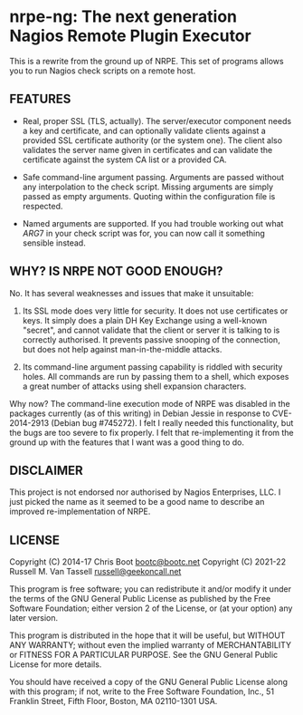 nrpe-ng: The next generation Nagios Remote Plugin Executor
==========================================================

This is a rewrite from the ground up of NRPE. This set of programs allows you
to run Nagios check scripts on a remote host.

FEATURES
--------

  * Real, proper SSL (TLS, actually). The server/executor component needs a key
    and certificate, and can optionally validate clients against a provided SSL
    certificate authority (or the system one). The client also validates the
    server name given in certificates and can validate the certificate against
    the system CA list or a provided CA.

  * Safe command-line argument passing. Arguments are passed without any
    interpolation to the check script. Missing arguments are simply passed as
    empty arguments. Quoting within the configuration file is respected.

  * Named arguments are supported. If you had trouble working out what $ARG7$
    in your check script was for, you can now call it something sensible
    instead.

WHY? IS NRPE NOT GOOD ENOUGH?
-----------------------------

No. It has several weaknesses and issues that make it unsuitable:

  1. Its SSL mode does very little for security. It does not use certificates
     or keys. It simply does a plain DH Key Exchange using a well-known
     "secret", and cannot validate that the client or server it is talking to
     is correctly authorised. It prevents passive snooping of the connection,
     but does not help against man-in-the-middle attacks.

  2. Its command-line argument passing capability is riddled with security
     holes. All commands are run by passing them to a shell, which exposes a
     great number of attacks using shell expansion characters.

Why now? The command-line execution mode of NRPE was disabled in the packages
currently (as of this writing) in Debian Jessie in response to CVE-2014-2913
(Debian bug #745272). I felt I really needed this functionality, but the bugs
are too severe to fix properly. I felt that re-implementing it from the ground
up with the features that I want was a good thing to do.

DISCLAIMER
----------

This project is not endorsed nor authorised by Nagios Enterprises, LLC. I just
picked the name as it seemed to be a good name to describe an improved
re-implementation of NRPE.

LICENSE
-------
Copyright (C) 2014-17  Chris Boot <bootc@bootc.net>
Copyright (C) 2021-22  Russell M. Van Tassell <russell@geekoncall.net>

This program is free software; you can redistribute it and/or
modify it under the terms of the GNU General Public License
as published by the Free Software Foundation; either version 2
of the License, or (at your option) any later version.

This program is distributed in the hope that it will be useful,
but WITHOUT ANY WARRANTY; without even the implied warranty of
MERCHANTABILITY or FITNESS FOR A PARTICULAR PURPOSE.  See the
GNU General Public License for more details.

You should have received a copy of the GNU General Public License along
with this program; if not, write to the Free Software Foundation, Inc.,
51 Franklin Street, Fifth Floor, Boston, MA 02110-1301 USA.
